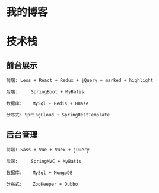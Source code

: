 # 我的博客
# 技术栈
## 前台展示
	前端:	Less + React + Redux + jQuery + marked + highlight

	后端: 	SpringBoot + MyBatis

	数据库:	MySql + Redis + HBase

	分布式: SpringCloud + SpringRestTemplate
## 后台管理
	前端:	Sass + Vue + Vuex + jQuery

	后端: 	SpringMVC + MyBatis

	数据库:	MySql + MongoDB

	分布式:	ZooKeeper + Dubbo
